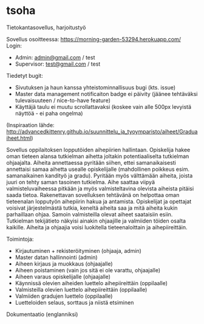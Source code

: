 # tsoha
Tietokantasovellus, harjoitustyö

Sovellus osoitteessa: https://morning-garden-53294.herokuapp.com/ 
Login:
- Admin: admin@gmail.com / test
- Supervisor: test@gmail.com / test

Tiedetyt bugit:
- Sivutuksen ja haun kanssa yhteistominnallisuus bugi (kts. issue)
- Master data management notificaiton badge ei päivity (jäänee tehtäväksi tulevaisuuteen / nice-to-have feature)
- Käyttäjä taulu ei muutu scrollattavaksi (koskee vain alle 500px levyistä näyttöä - ei paha ongelma)

(Inspiraation lähde: http://advancedkittenry.github.io/suunnittelu_ja_tyoymparisto/aiheet/Graduaiheet.html)

Sovellus oppilaitoksen lopputöiden aihepiirien hallintaan. Opiskelija hakee oman tieteen alansa tutkielman aihetta joltakin potentiaaliselta tutkielman ohjaajalta. Aiheita annettaessa pyritään siihen, ettei samanaikaisesti annettaisi samaa aihetta usealle opiskelijalle (mahdollinen poikkeus esim. samanaikainen kandityö ja gradu). Pyritään myös välttämään aiheita, joista juuri on tehty saman tasoinen tutkielma. Aihe saattaa viipyä valmisteluvaiheessa pitkään ja myös valmisteltavina olevista aiheista pitäisi saada tietoa. Rakenettavan sovelluksen tehtävänä on helpottaa oman tieteenalan lopputyön aihepiirin hakua ja antamista. Opiskelijat ja opettajat voisivat järjestelmästä tutkia, keneltä aiheita saa ja mitä aiheita kukin parhaillaan ohjaa. Samoin valmisteilla olevat aiheet saataisiin esiin. Tutkielman tekijätieto näkyisi ainakin ohjaajille ja valmiiden töiden osalta kaikille. Aiheita ja ohjaajia voisi luokitella tieteenaloittain ja aihepiireittäin.

Toimintoja:

- Kirjautuminen + rekisteröityminen (ohjaaja, admin)
- Master datan hallinnointi (admin)
- Aiheen kirjaus ja muokkaus (ohjaajalle)
- Aiheen poistaminen (vain jos sitä ei ole varattu, ohjaajalle)
- Aiheen varaus opiskelijalle (ohjaajalle)
- Käynnissä olevien aiheiden luettelo aihepiireittäin (oppilaalle)
- Valmisteilla olevien luettelo aihepiireittäin (oppilaalle)
- Valmiiden gradujen luettelo (oppilaalle)
- Luetteloiden selaus, sorttaus ja niistä etsiminen

Dokumentaatio (englanniksi)
